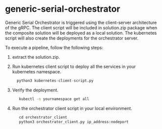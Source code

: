 # generic-serial-orchestrator

Generic Serial Orchestrator is triggered using the client-server architecture of the gRPC.
The client script will be included in solution.zip package when the composite solution will be deployed as a local solution.
The kubernetes script will also create the deployments for the orchestrator server.

To execute a pipeline, follow the following steps:
1) extract the solution.zip.
2) Run kubernetes client script to deploy all the services in your kubernetes namespace. 

   ```python
     python3 kubernetes-client-script.py
   ```
   
3) Verify the deployment.

   ```sh
      kubectl -n yournamespace get all
   ```   
   
4) Run the orchestrator client script in your local environment.

   ```python
      cd orchestrator_client
      python3 orchestrator_client.py ip_address:nodeport
   ```   
